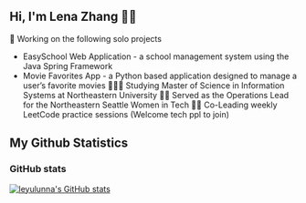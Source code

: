 ## Hi, I'm Lena Zhang 👩‍💻
🧪 Working on the following solo projects
  - EasySchool Web Application - a school management system using the Java Spring Framework
  - Movie Favorites App - a Python based application designed to manage a user’s favorite movies
👩🏻‍🎓 Studying Master of Science in Information Systems at Northeastern University
🧑‍💻 Served as the Operations Lead for the Northeastern Seattle Women in Tech
🐱‍💻 Co-Leading weekly LeetCode practice sessions (Welcome tech ppl to join)

## My Github Statistics
### GitHub stats
[![leyulunna's GitHub stats](https://github-readme-stats.vercel.app/api?username=leyulunna&show_icons=true&theme=highcontrast&include_all_commits=true)](https://github.com/leyulunna/github-readme-stats)

<!--
**leyulunna/leyulunna** is a ✨ _special_ ✨ repository because its `README.md` (this file) appears on your GitHub profile.

Here are some ideas to get you started:

- 🔭 I’m currently working on ...
- 🌱 I’m currently learning ...
- 👯 I’m looking to collaborate on ...
- 🤔 I’m looking for help with ...
- 💬 Ask me about ...
- 📫 How to reach me: ...
- 😄 Pronouns: ...
- ⚡ Fun fact: ...
-->
